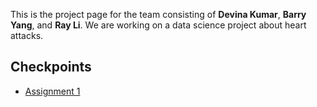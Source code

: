 This is the project page for the team consisting of **Devina Kumar**, **Barry Yang**, and **Ray Li**. We are working on a data science project about heart attacks.

## Checkpoints
- [Assignment 1](./checkpoints/assignment1.md)

